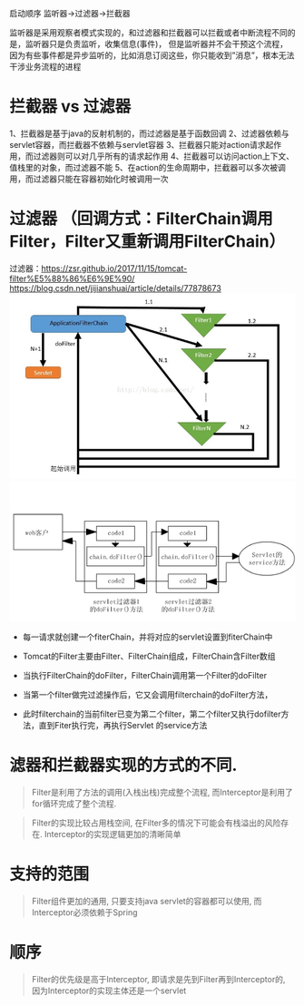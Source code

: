 启动顺序
监听器->过滤器->拦截器

监听器是采用观察者模式实现的，和过滤器和拦截器可以拦截或者中断流程不同的是，监听器只是负责监听，收集信息(事件)， 但是监听器并不会干预这个流程，因为有些事件都是异步监听的，比如消息订阅这些，你只能收到”消息”，根本无法干涉业务流程的进程



# 拦截器 vs 过滤器
1、拦截器是基于java的反射机制的，而过滤器是基于函数回调 
2、过滤器依赖与servlet容器，而拦截器不依赖与servlet容器 
3、拦截器只能对action请求起作用，而过滤器则可以对几乎所有的请求起作用 
4、拦截器可以访问action上下文、值栈里的对象，而过滤器不能 
5、在action的生命周期中，拦截器可以多次被调用，而过滤器只能在容器初始化时被调用一次 


# 过滤器 （回调方式：FilterChain调用Filter，Filter又重新调用FilterChain）

过滤器：https://zsr.github.io/2017/11/15/tomcat-filter%E5%88%86%E6%9E%90/
https://blog.csdn.net/jijianshuai/article/details/77878673
![](/assets/20180411154043618)
![](/assets/0_1328601574JQZh.gif)

* 每一请求就创建一个fiterChain，并将对应的servlet设置到fiterChain中



* Tomcat的Filter主要由Filter、FilterChain组成，FilterChain含Filter数组
* 当执行FilterChain的doFilter，FilterChain调用第一个Filter的doFilter
* 当第一个filter做完过滤操作后，它又会调用filterchain的doFilter方法，
* 此时filterchain的当前filter已变为第二个filter，第二个filter又执行dofilter方法，直到Fiter执行完，再执行Servlet 的service方法

# 滤器和拦截器实现的方式的不同. 
> Filter是利用了方法的调用(入栈出栈)完成整个流程, 而Interceptor是利用了for循环完成了整个流程.

> Filter的实现比较占用栈空间, 在Filter多的情况下可能会有栈溢出的风险存在.
Interceptor的实现逻辑更加的清晰简单

# 支持的范围
> Filter组件更加的通用, 只要支持java servlet的容器都可以使用, 而Interceptor必须依赖于Spring

# 顺序
> Filter的优先级是高于Interceptor, 即请求是先到Filter再到Interceptor的, 因为Interceptor的实现主体还是一个servlet